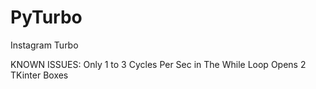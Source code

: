 # PyTurbo
Instagram Turbo

KNOWN ISSUES:
Only 1 to 3 Cycles Per Sec in The While Loop
Opens 2 TKinter Boxes
